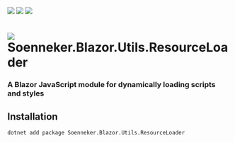 [![](https://img.shields.io/nuget/v/soenneker.blazor.utils.resourceloader.svg?style=for-the-badge)](https://www.nuget.org/packages/soenneker.blazor.utils.resourceloader/)
[![](https://img.shields.io/github/actions/workflow/status/soenneker/soenneker.blazor.utils.resourceloader/publish-package.yml?style=for-the-badge)](https://github.com/soenneker/soenneker.blazor.utils.resourceloader/actions/workflows/publish-package.yml)
[![](https://img.shields.io/nuget/dt/soenneker.blazor.utils.resourceloader.svg?style=for-the-badge)](https://www.nuget.org/packages/soenneker.blazor.utils.resourceloader/)

# ![](https://user-images.githubusercontent.com/4441470/224455560-91ed3ee7-f510-4041-a8d2-3fc093025112.png) Soenneker.Blazor.Utils.ResourceLoader
### A Blazor JavaScript module for dynamically loading scripts and styles

## Installation

```
dotnet add package Soenneker.Blazor.Utils.ResourceLoader
```
